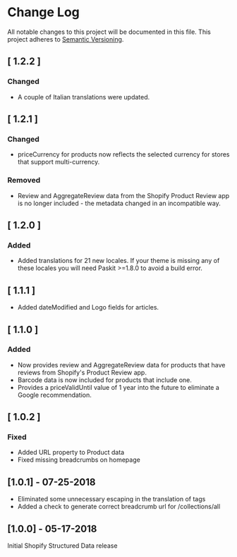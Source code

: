 # Change Log

All notable changes to this project will be documented in this file.
This project adheres to [Semantic Versioning](http://semver.org/).

## [ 1.2.2 ]

### Changed

- A couple of Italian translations were updated.

## [ 1.2.1 ]

### Changed

- priceCurrency for products now reflects the selected currency for stores that support multi-currency.

### Removed

- Review and AggregateReview data from the Shopify Product Review app is no longer included - the metadata changed in an incompatible way.

## [ 1.2.0 ]

### Added

- Added translations for 21 new locales. If your theme is missing any of these locales you will need Paskit >=1.8.0 to avoid a build error.

## [ 1.1.1 ]

- Added dateModified and Logo fields for articles.

## [ 1.1.0 ]

### Added

- Now provides review and AggregateReview data for products that have reviews from Shopify's Product Review app.
- Barcode data is now included for products that include one.
- Provides a priceValidUntil value of 1 year into the future to eliminate a Google recommendation.

## [ 1.0.2 ]

### Fixed
- Added URL property to Product data
- Fixed missing breadcrumbs on homepage

## [1.0.1] - 07-25-2018
- Eliminated some unnecessary escaping in the translation of tags
- Added a check to generate correct breadcrumb url for /collections/all
## [1.0.0] - 05-17-2018

Initial Shopify Structured Data release
